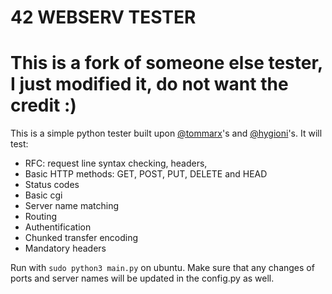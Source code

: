 # **42 WEBSERV TESTER**

# **This is a fork of someone else tester, I just modified it, do not want the credit :)**
This is a simple python tester built upon [@tommarx](https://github.com/t0mm4rx/webserv/tree/main/tests)'s and [@hygioni](https://github.com/hygoni/webserv_tester)'s. It will test:

- RFC: request line syntax checking, headers,
- Basic HTTP methods: GET, POST, PUT, DELETE and HEAD
- Status codes
- Basic cgi
- Server name matching
- Routing
- Authentification
- Chunked transfer encoding
- Mandatory headers

Run with `sudo python3 main.py` on ubuntu. Make sure that any changes of ports and server names will be updated in the config.py as well.
